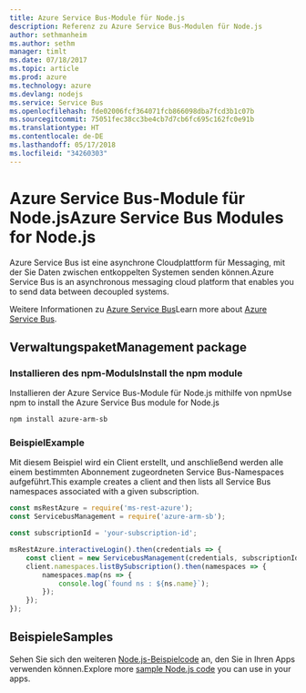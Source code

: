 ```yaml
---
title: Azure Service Bus-Module für Node.js
description: Referenz zu Azure Service Bus-Modulen für Node.js
author: sethmanheim
ms.author: sethm
manager: timlt
ms.date: 07/18/2017
ms.topic: article
ms.prod: azure
ms.technology: azure
ms.devlang: nodejs
ms.service: Service Bus
ms.openlocfilehash: fde02006fcf364071fcb866098dba7fcd3b1c07b
ms.sourcegitcommit: 75051fec38cc3be4cb7d7cb6fc695c162fc0e91b
ms.translationtype: HT
ms.contentlocale: de-DE
ms.lasthandoff: 05/17/2018
ms.locfileid: "34260303"
---
```

# <a name="azure-service-bus-modules-for-nodejs"></a><span data-ttu-id="edab9-103">Azure Service Bus-Module für Node.js</span><span class="sxs-lookup"><span data-stu-id="edab9-103">Azure Service Bus Modules for Node.js</span></span>

<span data-ttu-id="edab9-104">Azure Service Bus ist eine asynchrone Cloudplattform für Messaging, mit der Sie Daten zwischen entkoppelten Systemen senden können.</span><span class="sxs-lookup"><span data-stu-id="edab9-104">Azure Service Bus is an asynchronous messaging cloud platform that enables you to send data between decoupled systems.</span></span>

<span data-ttu-id="edab9-105">Weitere Informationen zu [Azure Service Bus](https://docs.microsoft.com/azure/service-bus-messaging/service-bus-messaging-overview)</span><span class="sxs-lookup"><span data-stu-id="edab9-105">Learn more about [Azure Service Bus](https://docs.microsoft.com/azure/service-bus-messaging/service-bus-messaging-overview).</span></span>

## <a name="management-package"></a><span data-ttu-id="edab9-106">Verwaltungspaket</span><span class="sxs-lookup"><span data-stu-id="edab9-106">Management package</span></span>

### <a name="install-the-npm-module"></a><span data-ttu-id="edab9-107">Installieren des npm-Moduls</span><span class="sxs-lookup"><span data-stu-id="edab9-107">Install the npm module</span></span>

<span data-ttu-id="edab9-108">Installieren der Azure Service Bus-Module für Node.js mithilfe von npm</span><span class="sxs-lookup"><span data-stu-id="edab9-108">Use npm to install the Azure Service Bus module for Node.js</span></span>

```bash
npm install azure-arm-sb
```

### <a name="example"></a><span data-ttu-id="edab9-109">Beispiel</span><span class="sxs-lookup"><span data-stu-id="edab9-109">Example</span></span>

<span data-ttu-id="edab9-110">Mit diesem Beispiel wird ein Client erstellt, und anschließend werden alle einem bestimmten Abonnement zugeordneten Service Bus-Namespaces aufgeführt.</span><span class="sxs-lookup"><span data-stu-id="edab9-110">This example creates a client and then lists all Service Bus namespaces associated with a given subscription.</span></span>

```javascript
const msRestAzure = require('ms-rest-azure');
const ServicebusManagement = require('azure-arm-sb');

const subscriptionId = 'your-subscription-id';

msRestAzure.interactiveLogin().then(credentials => {
    const client = new ServicebusManagement(credentials, subscriptionId);
    client.namespaces.listBySubscription().then(namespaces => {
        namespaces.map(ns => {
            console.log(`found ns : ${ns.name}`);
        });
    });
});
```

## <a name="samples"></a><span data-ttu-id="edab9-111">Beispiele</span><span class="sxs-lookup"><span data-stu-id="edab9-111">Samples</span></span>

<span data-ttu-id="edab9-112">Sehen Sie sich den weiteren [Node.js-Beispielcode](https://azure.microsoft.com/resources/samples/?platform=nodejs) an, den Sie in Ihren Apps verwenden können.</span><span class="sxs-lookup"><span data-stu-id="edab9-112">Explore more [sample Node.js code](https://azure.microsoft.com/resources/samples/?platform=nodejs) you can use in your apps.</span></span>
